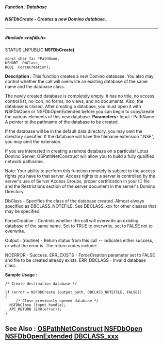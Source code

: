 ##### Function : Database
##### NSFDbCreate - Creates a new Domino database.
---
##### #include <nsfdb.h>
STATUS LNPUBLIC **NSFDbCreate(**

	const char far *PathName,
	USHORT  DbClass,
	BOOL  ForceCreation);
**Description :**
This function creates a new Domino database.  You also may control whether the 
call will overwrite an existing database of the same name and the database 
class.

The newly created database is completely empty.  It has no title, no access 
control list, no icon, no forms, no views, and no documents.  Also, the 
database is closed.  After creating a database, you must open it with NSFDbOpen 
or NSFDbOpenExtended before you can begin to copy/create the various elements 
of this new database.
**Parameters :**
Input :
PathName  -  A pointer to the pathname of the database to be created.  

If the database will be in the default  data directory, you may omit the directory specifier. If the database will have the filename extension ".NSF", you may omit the extension.  

If you are interested in creating a remote database on a particular Lotus Domino Server, OSPathNetConstruct will allow you to build a fully qualified network pathname.  

Note:  Your ability to perform this function remotely is subject to the access rights you have to that server.  Access rights to a server is controlled by the server's use of Server Access Groups, proper certification in your ID file and the Restrictions section of the server document in the server's Domino Directory. 

DbClass  -  Specifies the class of the database created.  Almost always specified as DBCLASS_NOTEFILE.  See DBCLASS_xxx for other classes that may be specified.

ForceCreation  -  Controls whether the call will overwrite an existing database of the same name.  Set to TRUE to overwrite, set to FALSE not to overwrite.

Output :
(routine)  -  Return status from this call -- indicates either success, or what the error is.  The return codes include:

NOERROR - Success.
ERR_EXISTS - ForceCreation parameter set to FALSE and file to be created already exists.
ERR_DBCLASS - Invalid database class.


**Sample Usage :**
```
/* Create destination database */

if (error = NSFDbCreate (output_path, DBCLASS_NOTEFILE, FALSE))
{
     /* Close previously opened database */
  NSFDbClose (input_handle);
  API_RETURN (ERR(error));
}
```
**See Also :**
[OSPathNetConstruct](D:/md_files/OSPathNetConstruct.md)
[NSFDbOpen](D:/md_files/NSFDbOpen.md)
[NSFDbOpenExtended](D:/md_files/NSFDbOpenExtended.md)
[DBCLASS_xxx](D:/md_files/DBCLASS_xxx.md)
---
